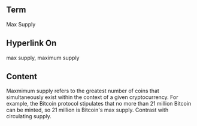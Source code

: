 ## Term
  
Max Supply

## Hyperlink On

max supply, maximum supply

## Content

Maxmimum supply refers to the greatest number of coins that simultaneously exist within the context of a given cryptocurrency. For example, the Bitcoin protocol stipulates that no more than 21 million Bitcoin can be minted, so 21 million is Bitcoin's max supply. Contrast with circulating supply.